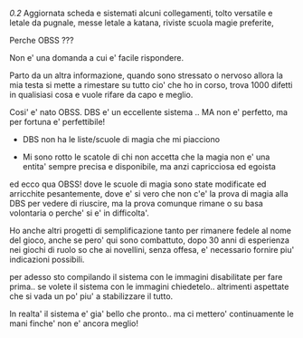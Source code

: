 *0.2* Aggiornata scheda e sistemati alcuni collegamenti, tolto versatile e letale da pugnale, messe letale a katana, riviste scuola magie preferite,

Perche OBSS ???

Non e' una domanda a cui e' facile rispondere.

Parto da un altra informazione, quando sono stressato o nervoso allora la mia testa si mette a rimestare su tutto cio' che ho in corso, trova 1000 difetti in qualisiasi cosa e vuole rifare da capo e meglio.

Cosi' e' nato OBSS. DBS e' un eccellente sistema .. MA non e' perfetto, ma per fortuna e' perfettibile!

- DBS non ha le liste/scuole di magia che mi piacciono

- Mi sono rotto le scatole di chi non accetta che la magia non e' una entita' sempre precisa e disponibile, ma anzi capricciosa ed egoista

ed ecco qua OBSS! dove le scuole di magia sono state modificate ed arricchite pesantemente, dove e' si vero che non c'e' la prova di magia alla DBS per vedere di riuscire, ma la prova comunque rimane o su basa volontaria o perche' si e' in difficolta'.

Ho anche altri progetti di semplificazione tanto per rimanere fedele al nome del gioco, anche se pero' qui sono combattuto, dopo 30 anni di esperienza nei giochi di ruolo so che ai novellini, senza offesa, e' necessario fornire piu' indicazioni possibili.

per adesso sto compilando il sistema con le immagini disabilitate per fare prima.. se volete il sistema con le immagini chiedetelo.. altrimenti aspettate che si vada un po' piu' a stabilizzare il tutto.

In realta' il sistema e' gia' bello che pronto.. ma ci mettero' continuamente le mani finche' non e' ancora meglio!